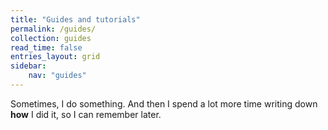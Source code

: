 ```yaml
---
title: "Guides and tutorials"
permalink: /guides/
collection: guides
read_time: false
entries_layout: grid
sidebar:
    nav: "guides"
---
```

Sometimes, I do something.
And then I spend a lot more time writing down **how** I did it, so I can remember later.
